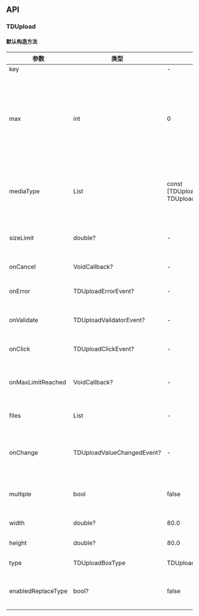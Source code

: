## API
### TDUpload
#### 默认构造方法

| 参数 | 类型 | 默认值 | 说明 |
| --- | --- | --- | --- |
| key |  | - |  |
| max | int | 0 | 用于控制文件上传数量，0为不限制，仅在multiple为true时有效 |
| mediaType | List<TDUploadMediaType> | const [TDUploadMediaType.image, TDUploadMediaType.video] | 支持上传的文件类型，图片或视频 |
| sizeLimit | double? | - | 图片大小限制，单位为KB |
| onCancel | VoidCallback? | - | 监听取消上传 |
| onError | TDUploadErrorEvent? | - | 监听获取资源错误 |
| onValidate | TDUploadValidatorEvent? | - | 监听文件校验出错 |
| onClick | TDUploadClickEvent? | - | 监听点击图片位 |
| onMaxLimitReached | VoidCallback? | - | 监听文件超过最大数量 |
| files | List<TDUploadFile> | - | 控制展示的文件列表 |
| onChange | TDUploadValueChangedEvent? | - | 监听添加, 删除和替换media事件 |
| multiple | bool | false | 是否多选上传，默认false |
| width | double? | 80.0 | 图片宽度 |
| height | double? | 80.0 | 图片高度 |
| type | TDUploadBoxType | TDUploadBoxType.roundedSquare | Box类型 |
| enabledReplaceType | bool? | false | 是否启用replace功能 |
